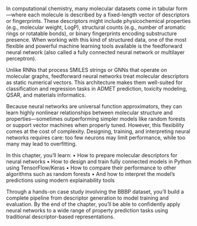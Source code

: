 In computational chemistry, many molecular datasets come in tabular form—where each molecule is described by a fixed-length vector of descriptors or fingerprints. These descriptors might include physicochemical properties (e.g., molecular weight, LogP), structural counts (e.g., number of aromatic rings or rotatable bonds), or binary fingerprints encoding substructure presence. When working with this kind of structured data, one of the most flexible and powerful machine learning tools available is the feedforward neural network (also called a fully connected neural network or multilayer perceptron).

Unlike RNNs that process SMILES strings or GNNs that operate on molecular graphs, feedforward neural networks treat molecular descriptors as static numerical vectors. This architecture makes them well-suited for classification and regression tasks in ADMET prediction, toxicity modeling, QSAR, and materials informatics.

Because neural networks are universal function approximators, they can learn highly nonlinear relationships between molecular structure and properties—sometimes outperforming simpler models like random forests or support vector machines when properly tuned. However, this flexibility comes at the cost of complexity. Designing, training, and interpreting neural networks requires care: too few neurons may limit performance, while too many may lead to overfitting.

In this chapter, you’ll learn: • How to prepare molecular descriptors for neural networks • How to design and train fully connected models in Python using TensorFlow/Keras • How to compare their performance to other algorithms such as random forests • And how to interpret the model’s predictions using modern explainability tools

Through a hands-on case study involving the BBBP dataset, you’ll build a complete pipeline from descriptor generation to model training and evaluation. By the end of the chapter, you’ll be able to confidently apply neural networks to a wide range of property prediction tasks using traditional descriptor-based representations.